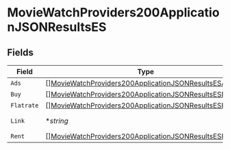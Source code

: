 # MovieWatchProviders200ApplicationJSONResultsES


## Fields

| Field                                                                                                                                         | Type                                                                                                                                          | Required                                                                                                                                      | Description                                                                                                                                   | Example                                                                                                                                       |
| --------------------------------------------------------------------------------------------------------------------------------------------- | --------------------------------------------------------------------------------------------------------------------------------------------- | --------------------------------------------------------------------------------------------------------------------------------------------- | --------------------------------------------------------------------------------------------------------------------------------------------- | --------------------------------------------------------------------------------------------------------------------------------------------- |
| `Ads`                                                                                                                                         | [][MovieWatchProviders200ApplicationJSONResultsESAds](../../models/operations/moviewatchproviders200applicationjsonresultsesads.md)           | :heavy_minus_sign:                                                                                                                            | N/A                                                                                                                                           |                                                                                                                                               |
| `Buy`                                                                                                                                         | [][MovieWatchProviders200ApplicationJSONResultsESBuy](../../models/operations/moviewatchproviders200applicationjsonresultsesbuy.md)           | :heavy_minus_sign:                                                                                                                            | N/A                                                                                                                                           |                                                                                                                                               |
| `Flatrate`                                                                                                                                    | [][MovieWatchProviders200ApplicationJSONResultsESFlatrate](../../models/operations/moviewatchproviders200applicationjsonresultsesflatrate.md) | :heavy_minus_sign:                                                                                                                            | N/A                                                                                                                                           |                                                                                                                                               |
| `Link`                                                                                                                                        | **string*                                                                                                                                     | :heavy_minus_sign:                                                                                                                            | N/A                                                                                                                                           | https://www.themoviedb.org/movie/550-fight-club/watch?locale=ES                                                                               |
| `Rent`                                                                                                                                        | [][MovieWatchProviders200ApplicationJSONResultsESRent](../../models/operations/moviewatchproviders200applicationjsonresultsesrent.md)         | :heavy_minus_sign:                                                                                                                            | N/A                                                                                                                                           |                                                                                                                                               |